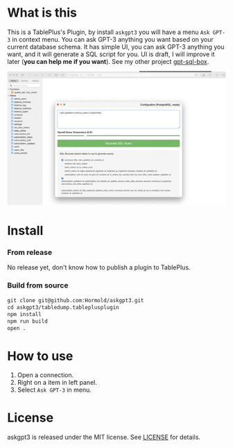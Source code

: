 # What is this

This is a TablePlus's Plugin, by install `askgpt3` you will have a menu `Ask GPT-3` in context menu. You can ask GPT-3 anything you want based on your current database schema.
It has simple UI, you can ask GPT-3 anything you want, and it will generate a SQL script for you.
UI is draft, I will improve it later (**you can help me if you want**). See my other project [gpt-sql-box](https://github.com/Hormold/gpt-sql-box).

![screenshot](https://github.com/Hormold/askgpt3/blob/master/images/demo.jpeg?raw=true)

# Install

### From release

No release yet, don't know how to publish a plugin to TablePlus.

### Build from source

```
git clone git@github.com:Hormold/askgpt3.git
cd askgpt3/tabledump.tableplusplugin
npm install
npm run build
open .
```

# How to use

1. Open a connection.
3. Right on a item in left panel.
4. Select `Ask GPT-3` in menu.

# License

askgpt3 is released under the MIT license. See [LICENSE](https://github.com/Hormold/askgpt3/blob/master/LICENSE) for details.
